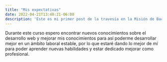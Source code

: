 ```yaml
---
title: "Mis expectativas"
date: 2022-04-21T13:40:21-06:00
description: 'Este es mi primer post de la travesía en la Misión de Backend con Node JS de Launch X.'
---
```


Durante este curso espero encontrar nuevos conocimientos sobre el desarrollo web y mejorar mis conocimientos para así poderme desarrollar mejor en un ámbito laboral estable, por lo que estaré dando lo mejor de mí para poder aprender nuevas habilidades y estar dedicado mejorar como profesional.
